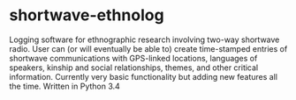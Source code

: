 shortwave-ethnolog
==================

Logging software for ethnographic research involving two-way shortwave radio. User can (or will eventually be able to) create time-stamped entries of shortwave communications with GPS-linked locations, languages of speakers, kinship and social relationships, themes, and other critical information. Currently very basic functionality but adding new features all the time. Written in Python 3.4
